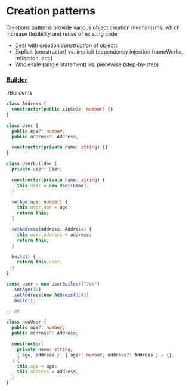 # Creation patterns

Creations patterns provide various object creation mechanisms, which increase flexibility and reuse of existing code

- Deal with creation _construction_ of objects
- Explicit (constructor) vs. implicit (dependency injection frameWorks, reflection, etc.)
- Wholesale (single statement) vs. piecewise (step-by-step)

### [ Builder ](https://github.com/tajpouria/GOF-design-pattenrs/tree/master/Patternts_Gamma_Catogorization/Creational_Patterns/Builder)

./Builder.ts

```ts
class Address {
  constructor(public zipCode: number) {}
}

class User {
  public age?: number;
  public address?: Address;

  constructor(private name: string) {}
}

class UserBuilder {
  private user: User;

  constructor(private name: string) {
    this.user = new User(name);
  }

  setAge(age: number) {
    this.user.age = age;
    return this;
  }

  setAddress(address: Address) {
    this.user.address = address;
    return this;
  }

  build() {
    return this.user;
  }
}

const user = new UserBuilder("Joe")
  .setAge(10)
  .setAddress(new Address(124))
  .build();

// OR

class newUser {
  public age?: number;
  public address?: Address;

  constructor(
    private name: string,
    { age, address }: { age?: number; address?: Address } = {},
  ) {
    this.age = age;
    this.address = address;
  }
}
```
